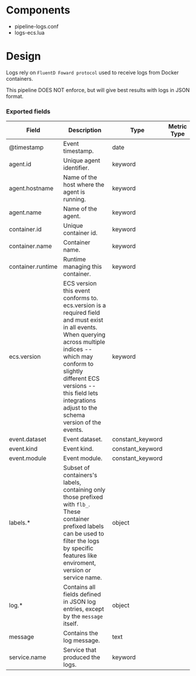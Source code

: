 # Components

- pipeline-logs.conf
- logs-ecs.lua

# Design

Logs rely on `FluentD Foward protocol` used to receive logs from Docker containers.

This pipeline DOES NOT enforce, but will give best results with logs in JSON format.


### Exported fields

 Field                           | Description                                                                                    | Type             | Metric Type
---------------------------------|------------------------------------------------------------------------------------------------|------------------|-------------
 @timestamp                      | Event timestamp.                                                                               | date             |
 agent.id                        | Unique agent identifier.                                                                       | keyword          |
 agent.hostname                  | Name of the host where the agent is running.                                                   | keyword          |
 agent.name                      | Name of the agent.                                                                             | keyword          |
 container.id                    | Unique container id.                                                                           | keyword          |
 container.name                  | Container name.                                                                                | keyword          |
 container.runtime               | Runtime managing this container.                                                               | keyword          |
 ecs.version                     | ECS version this event conforms to. ecs.version is a required field and must exist in all events. When querying across multiple indices -- which may conform to slightly different ECS versions -- this field lets integrations adjust to the schema version of the events.           | keyword          |
 event.dataset                   | Event dataset.                                                                                 | constant_keyword |
 event.kind                      | Event kind.                                                                                    | constant_keyword |
 event.module                    | Event module.                                                                                  | constant_keyword |
 labels.*                        | Subset of containers's labels, containing only those prefixed with `flb_`. These container prefixed labels can be used to filter the logs by specific features like enviroment, version or service name.                                                                               | object           |
 log.*                           | Contains all fields defined in JSON log entries, except by the `message` itself.               | object           |
 message                         | Contains the log message.                                                                      | text             |
 service.name                    | Service that produced the logs.                                                                | keyword          |